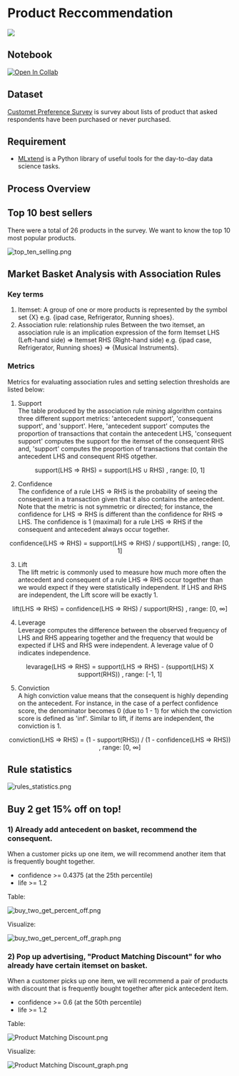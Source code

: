 # Product Reccommendation
[![](https://img.shields.io/badge/-Python-yellow)](https://www.python.org/)

## Notebook
[![Open In Collab](https://colab.research.google.com/assets/colab-badge.svg)](https://colab.research.google.com/github/NittyNice/BADS7105-CRM-Analytics/blob/main/Assignment-3_Product%20recommendation/Product_recommendation.ipynb) 

## Dataset
[Customet Preference Survey](https://github.com/NittyNice/BADS7105-CRM-Analytics/blob/main/data/Customer%20Preference%20Survey.csv) is survey about lists of product that asked respondents have been purchased or never purchased.


## Requirement
- [MLxtend](http://rasbt.github.io/mlxtend/) is a Python library of useful tools for the day-to-day data science tasks. 

## Process Overview

## Top 10 best sellers
There were a total of 26 products in the survey. We want to know the top 10 most popular products.  

![top_ten_selling.png](./img/top_ten_selling.png)

## Market Basket Analysis with Association Rules
### Key terms  
1) Itemset: A group of one or more products is represented by the symbol set {X} e.g. {ipad case, Refrigerator, Running shoes}.
2) Association rule: relationship rules Between the two itemset, an association rule is an implication expression of the form Itemset LHS (Left-hand side) => Itemset RHS (Right-hand side) e.g. {ipad case, Refrigerator, Running shoes} => {Musical Instruments}.

### Metrics  
Metrics for evaluating association rules and setting selection thresholds are listed below:

1) Support  
The table produced by the association rule mining algorithm contains three different support metrics: 'antecedent support', 'consequent support', and 'support'. Here, 'antecedent support' computes the proportion of transactions that contain the antecedent LHS, 'consequent support' computes the support for the itemset of the consequent RHS and, 'support' computes the proportion of transactions that contain the antecedent LHS and consequent RHS otgether.  

<p align="center">
  support(LHS => RHS) = support(LHS &cup; RHS) , range: [0, 1]
</p>


2) Confidence  
The confidence of a rule LHS => RHS is the probability of seeing the consequent in a transaction given that it also contains the antecedent. Note that the metric is not symmetric or directed; for instance, the confidence for LHS => RHS is different than the confidence for RHS => LHS. The confidence is 1 (maximal) for a rule LHS => RHS if the consequent and antecedent always occur together.  
  
  
<p align="center">
  confidence(LHS => RHS) = support(LHS => RHS) / support(LHS) , range: [0, 1]
</p>
  
  
3) Lift  
The lift metric is commonly used to measure how much more often the antecedent and consequent of a rule LHS => RHS occur together than we would expect if they were statistically independent. If LHS and RHS are independent, the Lift score will be exactly 1.    
  
  
<p align="center">
  lift(LHS => RHS) = confidence(LHS => RHS) / support(RHS) , range: [0, &infin;]
</p>
  
  
4) Leverage  
Leverage computes the difference between the observed frequency of LHS and RHS appearing together and the frequency that would be expected if LHS and RHS were independent. A leverage value of 0 indicates independence.  
  
  
<p align="center">
  levarage(LHS => RHS) = support(LHS => RHS) - (support(LHS) X support(RHS)) , range: [-1, 1]
</p>
  
  
5) Conviction  
A high conviction value means that the consequent is highly depending on the antecedent. For instance, in the case of a perfect confidence score, the denominator becomes 0 (due to 1 - 1) for which the conviction score is defined as 'inf'. Similar to lift, if items are independent, the conviction is 1.  
  
  
<p align="center">
  conviction(LHS => RHS) = (1 - support(RHS)) / (1 - confidence(LHS => RHS)) , range: [0, &infin;]
</p>
  
  
## Rule statistics

![rules_statistics.png](./img/rules_statistics.png)

## Buy 2 get 15% off on top!
### 1) Already add antecedent on basket, recommend the consequent. 
When a customer picks up one item, we will recommend another item that is frequently bought together.
- confidence >= 0.4375  (at the 25th percentile)
- life >= 1.2

Table:  

![buy_two_get_percent_off.png](./img/buy_two_get_percent_off.png)

Visualize:  

![buy_two_get_percent_off_graph.png](./img/buy_two_get_percent_off_graph.png)


### 2) Pop up advertising, "Product Matching Discount" for who already have certain itemset on basket.  
When a customer picks up one item, we will recommend a pair of products with discount that is frequently bought together after pick antecedent item.
- confidence >= 0.6  (at the 50th percentile)
- life >= 1.2

Table:  

![Product Matching Discount.png](./img/product_matching_discount.png)

Visualize:  

![Product Matching Discount_graph.png](./img/product_matching_discount_graph.png)
